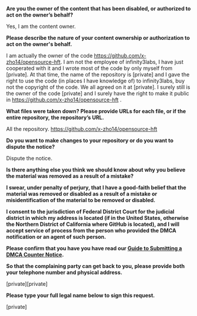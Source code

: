 **Are you the owner of the content that has been disabled, or authorized to act on the owner’s behalf?**

Yes, I am the content owner.

**Please describe the nature of your content ownership or authorization to act on the owner's behalf.**

I am actually the owner of the code https://github.com/x-zho14/opensource-hft. I am not the employee of infinity3labs, I have just cooperated with it and I wrote most of the code by only myself from [private]. At that time, the name of the repository is [private] and I gave the right to use the code (in places I have knowledge of) to infinity3labs, buy not the copyright of the code. We all agreed on it at [private]. I surely still is the owner of the code [private] and I surely have the right to make it public in https://github.com/x-zho14/opensource-hft .

**What files were taken down? Please provide URLs for each file, or if the entire repository, the repository’s URL.**

All the repository. https://github.com/x-zho14/opensource-hft

**Do you want to make changes to your repository or do you want to dispute the notice?**

Dispute the notice.

**Is there anything else you think we should know about why you believe the material was removed as a result of a mistake?**

**I swear, under penalty of perjury, that I have a good-faith belief that the material was removed or disabled as a result of a mistake or misidentification of the material to be removed or disabled.**

**I consent to the jurisdiction of Federal District Court for the judicial district in which my address is located (if in the United States, otherwise the Northern District of California where GitHub is located), and I will accept service of process from the person who provided the DMCA notification or an agent of such person.**

**Please confirm that you have you have read our <a href="https://docs.github.com/articles/guide-to-submitting-a-dmca-counter-notice">Guide to Submitting a DMCA Counter Notice</a>.**

**So that the complaining party can get back to you, please provide both your telephone number and physical address.**

 [private][private]

**Please type your full legal name below to sign this request.**

[private]
